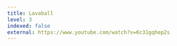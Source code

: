 ```yaml
---
title: Lavaball
level: 3
indexed: false
external: https://www.youtube.com/watch?v=Kc31gqhep2s
---
```

